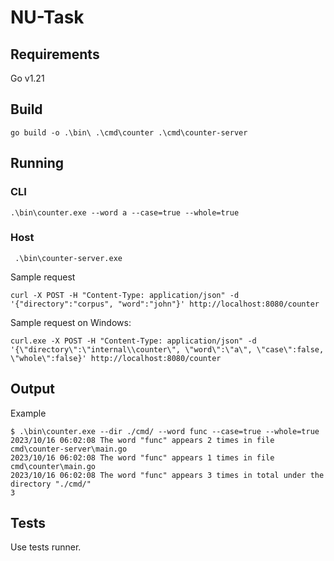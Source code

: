 # NU-Task

## Requirements 
Go v1.21

## Build 
```
go build -o .\bin\ .\cmd\counter .\cmd\counter-server
```

## Running

### CLI

```
.\bin\counter.exe --word a --case=true --whole=true
```

### Host

```
 .\bin\counter-server.exe    
```

Sample request
```
curl -X POST -H "Content-Type: application/json" -d '{"directory":"corpus", "word":"john"}' http://localhost:8080/counter
```

Sample request on Windows:
```
curl.exe -X POST -H "Content-Type: application/json" -d '{\"directory\":\"internal\\counter\", \"word\":\"a\", \"case\":false, \"whole\":false}' http://localhost:8080/counter
```

## Output

Example 
```
$ .\bin\counter.exe --dir ./cmd/ --word func --case=true --whole=true  
2023/10/16 06:02:08 The word "func" appears 2 times in file cmd\counter-server\main.go
2023/10/16 06:02:08 The word "func" appears 1 times in file cmd\counter\main.go
2023/10/16 06:02:08 The word "func" appears 3 times in total under the directory "./cmd/"
3
```

## Tests
Use tests runner.